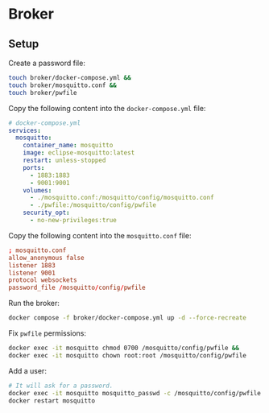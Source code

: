 # Broker

## Setup

Create a password file:

```bash
touch broker/docker-compose.yml &&
touch broker/mosquitto.conf &&
touch broker/pwfile
```

Copy the following content into the `docker-compose.yml` file:

```yml
# docker-compose.yml
services:
  mosquitto:
    container_name: mosquitto
    image: eclipse-mosquitto:latest
    restart: unless-stopped
    ports:
      - 1883:1883
      - 9001:9001
    volumes:
      - ./mosquitto.conf:/mosquitto/config/mosquitto.conf
      - ./pwfile:/mosquitto/config/pwfile
    security_opt:
      - no-new-privileges:true
```

Copy the following content into the `mosquitto.conf` file:

```conf
; mosquitto.conf
allow_anonymous false
listener 1883
listener 9001
protocol websockets
password_file /mosquitto/config/pwfile
```

Run the broker:

```bash
docker compose -f broker/docker-compose.yml up -d --force-recreate
```

Fix `pwfile` permissions:

```bash
docker exec -it mosquitto chmod 0700 /mosquitto/config/pwfile &&
docker exec -it mosquitto chown root:root /mosquitto/config/pwfile
```

Add a user:

```bash
# It will ask for a password.
docker exec -it mosquitto mosquitto_passwd -c /mosquitto/config/pwfile {user} &&
docker restart mosquitto
```
